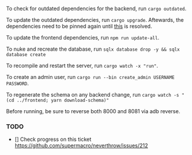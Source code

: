 To check for outdated dependencies for the backend, run `cargo outdated`.

To update the outdated dependencies, run `cargo upgrade`. Aftewards, the dependencies need to be pinned again until [this](https://github.com/killercup/cargo-edit/issues/454) is resolved.

To update the frontend dependencies, run `npm run update-all`.

To nuke and recreate the database, run `sqlx database drop -y && sqlx database create`

To recompile and restart the server, run `cargo watch -x "run"`.

To create an admin user, run `cargo run --bin create_admin USERNAME PASSWORD`.

To regenerate the schema on any backend change, run `cargo watch -s "(cd ../frontend; yarn download-schema)"`

Before running, be sure to reverse both 8000 and 8081 via adb reverse.

### TODO
- [] Check progress on this ticket https://github.com/supermacro/neverthrow/issues/212
